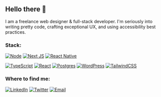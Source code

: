 ## Hello there 👋

I am a freelance web designer & full-stack developer. I'm seriously into writing pretty code, crafting exceptional UX, and using accessibility best practices.

### Stack:

[![Node](https://img.shields.io/badge/Node.js-43853D?style=for-the-badge&logo=node.js&logoColor=white)](#)
[![Next JS](https://img.shields.io/badge/Next-black?style=for-the-badge&logo=next.js&logoColor=white)](#)
[![React Native](https://img.shields.io/badge/react_native-%2320232a.svg?style=for-the-badge&logo=react&logoColor=%2361DAFB)](#)

[![TypeScript](https://img.shields.io/badge/TypeScript-007ACC?style=for-the-badge&logo=typescript&logoColor=white)](#)
[![React](https://img.shields.io/badge/React-20232A?style=for-the-badge&logo=react&logoColor=61DAFB)](#)
[![Postgres](https://img.shields.io/badge/PostgreSQL-316192?style=for-the-badge&logo=postgresql&logoColor=white)](#)
[![WordPress](https://img.shields.io/badge/WordPress-%23117AC9.svg?style=for-the-badge&logo=WordPress&logoColor=white)](#)
[![TailwindCSS](https://img.shields.io/badge/tailwindcss-%2338B2AC.svg?style=for-the-badge&logo=tailwind-css&logoColor=white)](#)

### Where to find me:

[![LinkedIn](https://img.shields.io/badge/linkedin: @birushandegeya-%2300acee.svg?color=405DE6&style=for-the-badge&logo=linkedin&logoColor=white)](https://www.linkedin.com/in/birusha-ndegeya-243b032a9/)
[![Twitter](https://img.shields.io/badge/twitter: @Birushandegeya-%2300acee.svg?color=1DA1F2&style=for-the-badge&logo=twitter&logoColor=white)](https://twitter.com/BNdegeya62741/)
[![Email](https://img.shields.io/badge/gmail: @birushandegeya-%23EA4335.svg?style=for-the-badge&logo=gmail&logoColor=white)](mailto:birushandegeya@gmail.com)
